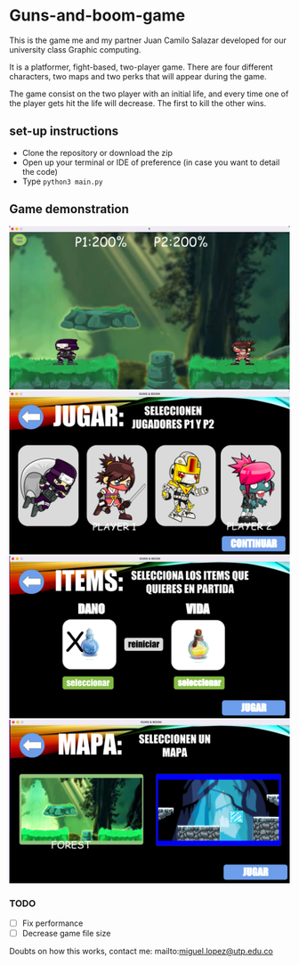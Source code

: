 # Guns-and-boom-game

This is the game me and my partner Juan Camilo Salazar developed for our university class Graphic computing.

It is a platformer, fight-based, two-player game. There are four different characters, two maps and two perks that will appear during the game.

The game consist on the two player with an initial life, and every time one of the player gets hit the life will decrease. The first to kill the other wins.

## set-up instructions

- Clone the repository or download the zip
- Open up your terminal or IDE of preference (in case you want to detail the code)
- Type `python3 main.py`

## Game demonstration

![Play scene](https://github.com/MiguelALF12/Guns-and-boom-game/blob/c8460d7b61c3cdace605008233f61360bf87af32/presentationImages/play.png)
![Select character](https://github.com/MiguelALF12/Guns-and-boom-game/blob/c8460d7b61c3cdace605008233f61360bf87af32/presentationImages/selectCharacter.png)
![Select map](https://github.com/MiguelALF12/Guns-and-boom-game/blob/c8460d7b61c3cdace605008233f61360bf87af32/presentationImages/selectItems.png)
![Select potion](https://github.com/MiguelALF12/Guns-and-boom-game/blob/c8460d7b61c3cdace605008233f61360bf87af32/presentationImages/selectMap.png)

### TODO
- [ ] Fix performance
- [ ] Decrease game file size

Doubts on how this works, contact me: mailto:miguel.lopez@utp.edu.co



